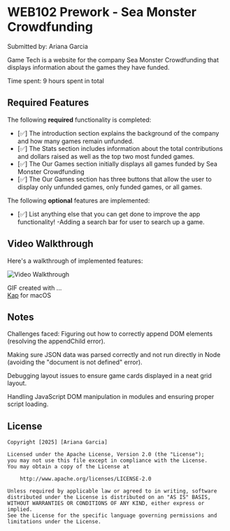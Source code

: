 # WEB102 Prework - Sea Monster Crowdfunding

Submitted by: Ariana Garcia

Game Tech is a website for the company Sea Monster Crowdfunding that displays information about the games they have funded.

Time spent: 9 hours spent in total

## Required Features

The following **required** functionality is completed:

* [✅] The introduction section explains the background of the company and how many games remain unfunded.
* [✅] The Stats section includes information about the total contributions and dollars raised as well as the top two most funded games.
* [✅] The Our Games section initially displays all games funded by Sea Monster Crowdfunding
* [✅] The Our Games section has three buttons that allow the user to display only unfunded games, only funded games, or all games.

The following **optional** features are implemented:

* [✅] List anything else that you can get done to improve the app functionality!
      -Adding a search bar for user to search up a game.

## Video Walkthrough

Here's a walkthrough of implemented features:

<img src="https://i.imgur.com/hTBSRS2.gif" title="Video Walkthrough" alt="Video Walkthrough" />

GIF created with ...  
[Kap](https://getkap.co/) for macOS

## Notes

Challenges faced:
Figuring out how to correctly append DOM elements (resolving the appendChild error).

Making sure JSON data was parsed correctly and not run directly in Node (avoiding the "document is not defined" error).

Debugging layout issues to ensure game cards displayed in a neat grid layout.

Handling JavaScript DOM manipulation in modules and ensuring proper script loading. 

## License

    Copyright [2025] [Ariana Garcia]

    Licensed under the Apache License, Version 2.0 (the "License");
    you may not use this file except in compliance with the License.
    You may obtain a copy of the License at

        http://www.apache.org/licenses/LICENSE-2.0

    Unless required by applicable law or agreed to in writing, software
    distributed under the License is distributed on an "AS IS" BASIS,
    WITHOUT WARRANTIES OR CONDITIONS OF ANY KIND, either express or implied.
    See the License for the specific language governing permissions and
    limitations under the License.
